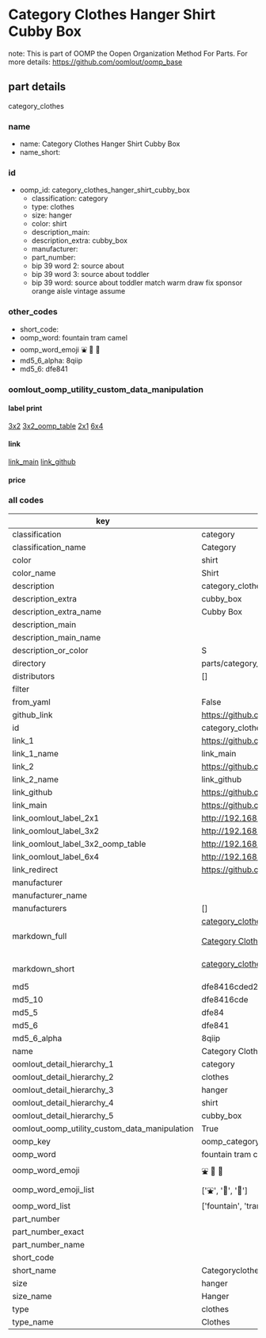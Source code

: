 # Category Clothes Hanger Shirt Cubby Box  

note: This is part of OOMP the Oopen Organization Method For Parts. For more details: https://github.com/oomlout/oomp_base

##  part details
  



category_clothes



### name
* name: Category Clothes Hanger Shirt Cubby Box
* name_short: 
### id
* oomp_id: category_clothes_hanger_shirt_cubby_box
  * classification: category
  * type: clothes
  * size: hanger
  * color: shirt
  * description_main: 
  * description_extra: cubby_box
  * manufacturer: 
  * part_number: 
  * bip 39 word 2: source about
  * bip 39 word 3: source about toddler
  * bip 39 word: source about toddler match warm draw fix sponsor orange aisle vintage assume

### other_codes
* short_code: 
* oomp_word: fountain tram camel
* oomp_word_emoji :fountain: :tram: :camel:
* md5_6_alpha: 8qiip
* md5_6: dfe841






### oomlout_oomp_utility_custom_data_manipulation
#### label print
[3x2](http://192.168.1.245:1112/?label=oomp%208qiip)
[3x2_oomp_table](http://192.168.1.108:1112/?label=oomp%208qiip)
[2x1](http://192.168.1.242:1112/?label=oomp%208qiip)
[6x4](http://192.168.1.55:1112/?label=oomp%208qiip)    

#### link

[link_main](https://github.com/oomlout/oomlout_oomp_version_1_messy/tree/main/parts/category_clothes_hanger_shirt_cubby_box) [link_github](https://github.com/oomlout/oomlout_oomp_version_1_messy/tree/main/parts/category_clothes_hanger_shirt_cubby_box)                             

#### price







### all codes 
| key | value |  
| --- | --- |  
| classification | category |  
| classification_name | Category |  
| color | shirt |  
| color_name | Shirt |  
| description | category_clothes |  
| description_extra | cubby_box |  
| description_extra_name | Cubby Box |  
| description_main |  |  
| description_main_name |  |  
| description_or_color | S  |  
| directory | parts/category_clothes_hanger_shirt_cubby_box |  
| distributors | [] |  
| filter |  |  
| from_yaml | False |  
| github_link | https://github.com/oomlout/oomlout_oomp_part_src/tree/main/parts/category_clothes_hanger_shirt_cubby_box |  
| id | category_clothes_hanger_shirt_cubby_box |  
| link_1 | https://github.com/oomlout/oomlout_oomp_version_1_messy/tree/main/parts/category_clothes_hanger_shirt_cubby_box |  
| link_1_name | link_main |  
| link_2 | https://github.com/oomlout/oomlout_oomp_version_1_messy/tree/main/parts/category_clothes_hanger_shirt_cubby_box |  
| link_2_name | link_github |  
| link_github | https://github.com/oomlout/oomlout_oomp_version_1_messy/tree/main/parts/category_clothes_hanger_shirt_cubby_box |  
| link_main | https://github.com/oomlout/oomlout_oomp_version_1_messy/tree/main/parts/category_clothes_hanger_shirt_cubby_box |  
| link_oomlout_label_2x1 | http://192.168.1.242:1112/?label=oomp%208qiip |  
| link_oomlout_label_3x2 | http://192.168.1.245:1112/?label=oomp%208qiip |  
| link_oomlout_label_3x2_oomp_table | http://192.168.1.108:1112/?label=oomp%208qiip |  
| link_oomlout_label_6x4 | http://192.168.1.55:1112/?label=oomp%208qiip |  
| link_redirect | https://github.com/oomlout/oomlout_oomp_version_1_messy/tree/main/parts/category_clothes_hanger_shirt_cubby_box |  
| manufacturer |  |  
| manufacturer_name |  |  
| manufacturers | [] |  
| markdown_full | [category_clothes_hanger_shirt_cubby_box](none)<br>[](none)<br>[Category Clothes Hanger Shirt Cubby Box](none)<br><br> |  
| markdown_short | [category_clothes_hanger_shirt_cubby_box](none)<br><br> |  
| md5 | dfe8416cded26b0109fb988dc6c01e80 |  
| md5_10 | dfe8416cde |  
| md5_5 | dfe84 |  
| md5_6 | dfe841 |  
| md5_6_alpha | 8qiip |  
| name | Category Clothes Hanger Shirt Cubby Box |  
| oomlout_detail_hierarchy_1 | category |  
| oomlout_detail_hierarchy_2 | clothes |  
| oomlout_detail_hierarchy_3 | hanger |  
| oomlout_detail_hierarchy_4 | shirt |  
| oomlout_detail_hierarchy_5 | cubby_box |  
| oomlout_oomp_utility_custom_data_manipulation | True |  
| oomp_key | oomp_category_clothes_hanger_shirt_cubby_box |  
| oomp_word | fountain tram camel |  
| oomp_word_emoji | :fountain: :tram: :camel: |  
| oomp_word_emoji_list | [':fountain:', ':tram:', ':camel:'] |  
| oomp_word_list | ['fountain', 'tram', 'camel'] |  
| part_number |  |  
| part_number_exact |  |  
| part_number_name |  |  
| short_code |  |  
| short_name | Categoryclothes |  
| size | hanger |  
| size_name | Hanger |  
| type | clothes |  
| type_name | Clothes |  
